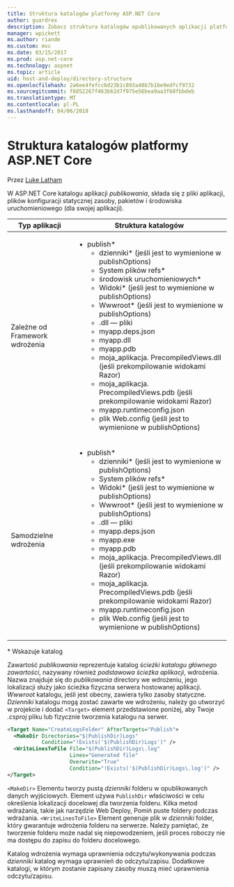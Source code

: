 ```yaml
---
title: Struktura katalogów platformy ASP.NET Core
author: guardrex
description: Zobacz struktura katalogów opublikowanych aplikacji platformy ASP.NET Core.
manager: wpickett
ms.author: riande
ms.custom: mvc
ms.date: 03/15/2017
ms.prod: asp.net-core
ms.technology: aspnet
ms.topic: article
uid: host-and-deploy/directory-structure
ms.openlocfilehash: 2a6ee4fefcc6d23b1c893a40b7b1be9edfcf9732
ms.sourcegitcommit: f8852267f463b62d7f975e56bea9aa3f68fbbdeb
ms.translationtype: MT
ms.contentlocale: pl-PL
ms.lasthandoff: 04/06/2018
---
```

# <a name="aspnet-core-directory-structure"></a>Struktura katalogów platformy ASP.NET Core

Przez [Luke Latham](https://github.com/guardrex)

W ASP.NET Core katalogu aplikacji *publikowania*, składa się z pliki aplikacji, plików konfiguracji statycznej zasoby, pakietów i środowiska uruchomieniowego (dla swojej aplikacji).


|            Typ aplikacji            |                                                                                                                                                                                                                                                     Struktura katalogów                                                                                                                                                                                                                                                      |
|--------------------------------|------------------------------------------------------------------------------------------------------------------------------------------------------------------------------------------------------------------------------------------------------------------------------------------------------------------------------------------------------------------------------------------------------------------------------------------------------------------------------------------------------------------------------|
| Zależne od Framework wdrożenia | <ul><li>publish\*<ul><li>dzienniki\* (jeśli jest to wymienione w publishOptions)</li><li>System plików refs\*</li><li>środowisk uruchomieniowych\*</li><li>Widoki\* (jeśli jest to wymienione w publishOptions)</li><li>Wwwroot\* (jeśli jest to wymienione w publishOptions)</li><li>.dll — pliki</li><li>myapp.deps.json</li><li>myapp.dll</li><li>myapp.pdb</li><li>moja_aplikacja. PrecompiledViews.dll (jeśli prekompilowanie widokami Razor)</li><li>moja_aplikacja. PrecompiledViews.pdb (jeśli prekompilowanie widokami Razor)</li><li>myapp.runtimeconfig.json</li><li>plik Web.config (jeśli jest to wymienione w publishOptions)</li></ul></li></ul> |
|   Samodzielne wdrożenia    |          <ul><li>publish\*<ul><li>dzienniki\* (jeśli jest to wymienione w publishOptions)</li><li>System plików refs\*</li><li>Widoki\* (jeśli jest to wymienione w publishOptions)</li><li>Wwwroot\* (jeśli jest to wymienione w publishOptions)</li><li>.dll — pliki</li><li>myapp.deps.json</li><li>myapp.exe</li><li>myapp.pdb</li><li>moja_aplikacja. PrecompiledViews.dll (jeśli prekompilowanie widokami Razor)</li><li>moja_aplikacja. PrecompiledViews.pdb (jeśli prekompilowanie widokami Razor)</li><li>myapp.runtimeconfig.json</li><li>plik Web.config (jeśli jest to wymienione w publishOptions)</li></ul></li></ul>           |

\* Wskazuje katalog

Zawartość *publikowania* reprezentuje katalog *ścieżki katalogu głównego zawartości*, nazywany również *podstawowa ścieżka aplikacji*, wdrożenia. Nazwa znajduje się do *publikowania* directory we wdrożeniu, jego lokalizacji służy jako ścieżka fizyczna serwera hostowanej aplikacji. *Wwwroot* katalogu, jeśli jest obecny, zawiera tylko zasoby statyczne. *Dzienniki* katalogu mogą zostać zawarte we wdrożeniu, należy go utworzyć w projekcie i dodać `<Target>` element przedstawione poniżej, aby Twoje *.csproj* pliku lub fizycznie tworzenia katalogu na serwer.

```xml
<Target Name="CreateLogsFolder" AfterTargets="Publish">
  <MakeDir Directories="$(PublishDir)Logs" 
           Condition="!Exists('$(PublishDir)Logs')" />
  <WriteLinesToFile File="$(PublishDir)Logs\.log" 
                    Lines="Generated file" 
                    Overwrite="True" 
                    Condition="!Exists('$(PublishDir)Logs\.log')" />
</Target>
```

`<MakeDir>` Elementu tworzy pustą *dzienniki* folderu w opublikowanych danych wyjściowych. Element używa `PublishDir` właściwości w celu określenia lokalizacji docelowej dla tworzenia folderu. Kilka metod wdrażania, takie jak narzędzie Web Deploy, Pomiń puste foldery podczas wdrażania. `<WriteLinesToFile>` Element generuje plik w *dzienniki* folder, który gwarantuje wdrożenia folderu na serwerze. Należy pamiętać, że tworzenie folderu może nadal się niepowodzeniem, jeśli proces roboczy nie ma dostępu do zapisu do folderu docelowego.

Katalog wdrożenia wymaga uprawnienia odczytu/wykonywania podczas *dzienniki* katalog wymaga uprawnień do odczytu/zapisu. Dodatkowe katalogi, w którym zostanie zapisany zasoby muszą mieć uprawnienia odczytu/zapisu.
